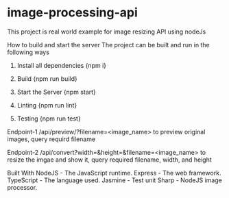 # image-processing-api
This project is real world example for image resizing API using nodeJs

How to build and start the server
The project can be built and run in the following ways

1. Install all dependencies
{npm i}

2. Build
{npm run build}

3. Start the Server
{npm start}

4. Linting
{npm run lint}

5. Testing
{npm run test}

Endpoint-1
/api/preview/?filename=<image_name>
to preview original images, query requird filename

Endpoint-2
/api/convert?width=<width>&height=<height>&filename=<image_name>
to resize the imgae and show it, query required filename, width, and height

Built With
NodeJS - The JavaScript runtime.
Express - The web framework.
TypeScript - The language used.
Jasmine - Test unit 
Sharp - NodeJS image processor.
